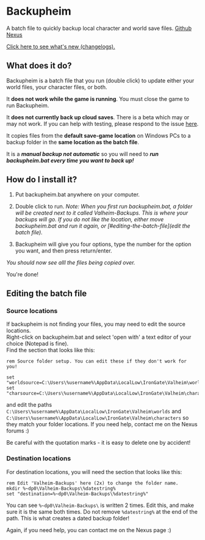 # Backupheim

A batch file to quickly backup local character and world save files.
[Github](https://github.com/lauren-aka-proudunicornmods/Backupheim)
[Nexus](https://www.nexusmods.com/valheim/mods/1325)

[Click here to see what's new (changelogs).](https://github.com/lauren-mods/Valheim-modding/blob/main/Backupheim/Changelogs.md)

## What does it do?

Backupheim is a batch file that you run (double click) to update either your world files, your character files, or both.

It **does not work while the game is running**. You must close the game to run Backupheim.

It **does not currently back up cloud saves**. There is a beta which may or may not work. If you can help with testing, please respond to the issue [here](https://github.com/lauren-mods/Valheim-modding/issues/2).

It copies files from the **default save-game location** on Windows PCs to a backup folder in the **same location as the batch file**.  

It is a ***manual backup not automatic*** so you will need to ***run backupheim.bat every time you want to back up!***

## How do I install it?

1. Put backupheim.bat anywhere on your computer.
2. Double click to run.
    *Note: When you first run backupheim.bat, a folder will be created next to it called Valheim-Backups. This is where your backups will go. If you do not like the location, either move backupheim.bat and run it again, or [#editing-the-batch-file](edit the batch file).*

3. Backupheim will give you four options, type the number for the option you want, and then press return/enter.

*You should now see alll the files being copied over.*

You're done!

## Editing the batch file

### Source locations

If backupheim is not finding your files, you may need to edit the source locations.  
Right-click on backupheim.bat and select 'open with' a text editor of your choice (Notepad is fine).  
Find the section that looks like this:

```batch
rem Source folder setup. You can edit these if they don't work for you!

set "worldsource=C:\Users\%username%\AppData\LocalLow\IronGate\Valheim\worlds"
set "charsource=C:\Users\%username%\AppData\LocalLow\IronGate\Valheim\characters"
```

and edit the paths ```C:\Users\%username%\AppData\LocalLow\IronGate\Valheim\worlds``` and ```C:\Users\%username%\AppData\LocalLow\IronGate\Valheim\characters``` so they match your folder locations. If you need help, contact me on the Nexus forums :)

Be careful with the quotation marks - it is easy to delete one by accident!

### Destination locations

For destination locations, you will need the section that looks like this:

```batch
rem Edit 'Valheim-Backups' here (2x) to change the folder name.
mkdir %~dp0\Valheim-Backups\%datestring%
set "destination=%~dp0\Valheim-Backups\%datestring%"
```

You can see `%~dp0\Valheim-Backups\` is written 2 times. Edit this, and make sure it is the same both times.
Do not remove `%datestring%` at the end of the path. This is what creates a dated backup folder!

Again, if you need help, you can contact me on the Nexus page :)
